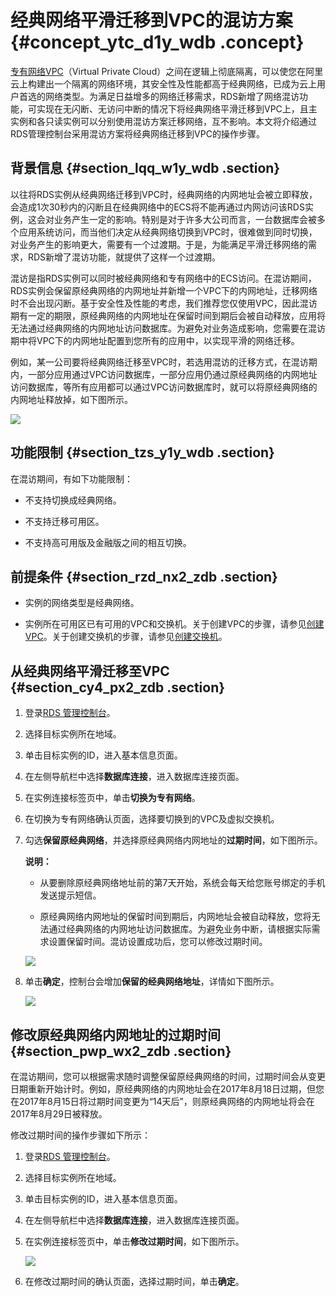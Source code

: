 # 经典网络平滑迁移到VPC的混访方案 {#concept_ytc_d1y_wdb .concept}

[专有网络VPC](https://www.alibabacloud.com/help/doc-detail/34217.htm)（Virtual Private Cloud）之间在逻辑上彻底隔离，可以使您在阿里云上构建出一个隔离的网络环境，其安全性及性能都高于经典网络，已成为云上用户首选的网络类型。为满足日益增多的网络迁移需求，RDS新增了网络混访功能，可实现在无闪断、无访问中断的情况下将经典网络平滑迁移到VPC上，且主实例和各只读实例可以分别使用混访方案迁移网络，互不影响。本文将介绍通过RDS管理控制台采用混访方案将经典网络迁移到VPC的操作步骤。

## 背景信息 {#section_lqq_w1y_wdb .section}

以往将RDS实例从经典网络迁移到VPC时，经典网络的内网地址会被立即释放，会造成1次30秒内的闪断且在经典网络中的ECS将不能再通过内网访问该RDS实例，这会对业务产生一定的影响。特别是对于许多大公司而言，一台数据库会被多个应用系统访问，而当他们决定从经典网络切换到VPC时，很难做到同时切换，对业务产生的影响更大，需要有一个过渡期。于是，为能满足平滑迁移网络的需求，RDS新增了混访功能，就提供了这样一个过渡期。

混访是指RDS实例可以同时被经典网络和专有网络中的ECS访问。在混访期间，RDS实例会保留原经典网络的内网地址并新增一个VPC下的内网地址，迁移网络时不会出现闪断。基于安全性及性能的考虑，我们推荐您仅使用VPC，因此混访期有一定的期限，原经典网络的内网地址在保留时间到期后会被自动释放，应用将无法通过经典网络的内网地址访问数据库。为避免对业务造成影响，您需要在混访期中将VPC下的内网地址配置到您所有的应用中，以实现平滑的网络迁移。

例如，某一公司要将经典网络迁移至VPC时，若选用混访的迁移方式，在混访期内，一部分应用通过VPC访问数据库，一部分应用仍通过原经典网络的内网地址访问数据库，等所有应用都可以通过VPC访问数据库时，就可以将原经典网络的内网地址释放掉，如下图所示。

![](http://static-aliyun-doc.oss-cn-hangzhou.aliyuncs.com/assets/img/7944/4743_zh-CN.png)

## 功能限制 {#section_tzs_y1y_wdb .section}

在混访期间，有如下功能限制：

-   不支持切换成经典网络。

-   不支持迁移可用区。

-   不支持高可用版及金融版之间的相互切换。


## 前提条件 {#section_rzd_nx2_zdb .section}

-   实例的网络类型是经典网络。

-   实例所在可用区已有可用的VPC和交换机。关于创建VPC的步骤，请参见[创建VPC](https://www.alibabacloud.com/help/doc-detail/53604.htm)。关于创建交换机的步骤，请参见[创建交换机](https://www.alibabacloud.com/help/doc-detail/53670.htm)。


## 从经典网络平滑迁移至VPC {#section_cy4_px2_zdb .section}

1.  登录[RDS 管理控制台](https://rds.console.aliyun.com/)。
2.  选择目标实例所在地域。
3.  单击目标实例的ID，进入基本信息页面。
4.  在左侧导航栏中选择**数据库连接**，进入数据库连接页面。
5.  在实例连接标签页中，单击**切换为专有网络**。
6.  在切换为专有网络确认页面，选择要切换到的VPC及虚拟交换机。
7.  勾选**保留原经典网络**，并选择原经典网络内网地址的**过期时间**，如下图所示。

    **说明：** 

    -   从要删除原经典网络地址前的第7天开始，系统会每天给您账号绑定的手机发送提示短信。

    -   原经典网络内网地址的保留时间到期后，内网地址会被自动释放，您将无法通过经典网络的内网地址访问数据库。为避免业务中断，请根据实际需求设置保留时间。混访设置成功后，您可以修改过期时间。

    ![](http://static-aliyun-doc.oss-cn-hangzhou.aliyuncs.com/assets/img/7944/4745_zh-CN.png)

8.  单击**确定**，控制台会增加**保留的经典网络地址**，详情如下图所示。

    ![](http://static-aliyun-doc.oss-cn-hangzhou.aliyuncs.com/assets/img/7944/4747_zh-CN.png)


## 修改原经典网络内网地址的过期时间 {#section_pwp_wx2_zdb .section}

在混访期间，您可以根据需求随时调整保留原经典网络的时间，过期时间会从变更日期重新开始计时。例如，原经典网络的内网地址会在2017年8月18日过期，但您在2017年8月15日将过期时间变更为“14天后”，则原经典网络的内网地址将会在2017年8月29日被释放。

修改过期时间的操作步骤如下所示：

1.  登录[RDS 管理控制台](https://rds.console.aliyun.com/)。
2.  选择目标实例所在地域。
3.  单击目标实例的ID，进入基本信息页面。
4.  在左侧导航栏中选择**数据库连接**，进入数据库连接页面。
5.  在实例连接标签页中，单击**修改过期时间**，如下图所示。

    ![](http://static-aliyun-doc.oss-cn-hangzhou.aliyuncs.com/assets/img/7944/4748_zh-CN.png)

6.  在修改过期时间的确认页面，选择过期时间，单击**确定**。

